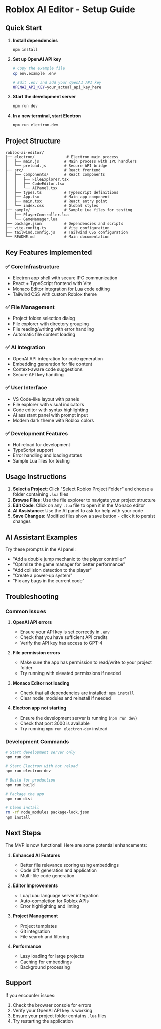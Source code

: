 # Roblox AI Editor - Setup Guide

## Quick Start

1. **Install dependencies**
   ```bash
   npm install
   ```

2. **Set up OpenAI API key**
   ```bash
   # Copy the example file
   cp env.example .env
   
   # Edit .env and add your OpenAI API key
   OPENAI_API_KEY=your_actual_api_key_here
   ```

3. **Start the development server**
   ```bash
   npm run dev
   ```

4. **In a new terminal, start Electron**
   ```bash
   npm run electron-dev
   ```

## Project Structure

```
roblox-ai-editor/
├── electron/              # Electron main process
│   ├── main.js           # Main process with IPC handlers
│   └── preload.js        # Secure API bridge
├── src/                  # React frontend
│   ├── components/       # React components
│   │   ├── FileExplorer.tsx
│   │   ├── CodeEditor.tsx
│   │   └── AIPanel.tsx
│   ├── types.ts          # TypeScript definitions
│   ├── App.tsx           # Main app component
│   ├── main.tsx          # React entry point
│   └── index.css         # Global styles
├── sample/               # Sample Lua files for testing
│   ├── PlayerController.lua
│   └── GameManager.lua
├── package.json          # Dependencies and scripts
├── vite.config.ts        # Vite configuration
├── tailwind.config.js    # Tailwind CSS configuration
└── README.md             # Main documentation
```

## Key Features Implemented

### ✅ Core Infrastructure
- Electron app shell with secure IPC communication
- React + TypeScript frontend with Vite
- Monaco Editor integration for Lua code editing
- Tailwind CSS with custom Roblox theme

### ✅ File Management
- Project folder selection dialog
- File explorer with directory grouping
- File reading/writing with error handling
- Automatic file content loading

### ✅ AI Integration
- OpenAI API integration for code generation
- Embedding generation for file content
- Context-aware code suggestions
- Secure API key handling

### ✅ User Interface
- VS Code-like layout with panels
- File explorer with visual indicators
- Code editor with syntax highlighting
- AI assistant panel with prompt input
- Modern dark theme with Roblox colors

### ✅ Development Features
- Hot reload for development
- TypeScript support
- Error handling and loading states
- Sample Lua files for testing

## Usage Instructions

1. **Select a Project**: Click "Select Roblox Project Folder" and choose a folder containing `.lua` files
2. **Browse Files**: Use the file explorer to navigate your project structure
3. **Edit Code**: Click on any `.lua` file to open it in the Monaco editor
4. **AI Assistance**: Use the AI panel to ask for help with your code
5. **Save Changes**: Modified files show a save button - click it to persist changes

## AI Assistant Examples

Try these prompts in the AI panel:
- "Add a double jump mechanic to the player controller"
- "Optimize the game manager for better performance"
- "Add collision detection to the player"
- "Create a power-up system"
- "Fix any bugs in the current code"

## Troubleshooting

### Common Issues

1. **OpenAI API errors**
   - Ensure your API key is set correctly in `.env`
   - Check that you have sufficient API credits
   - Verify the API key has access to GPT-4

2. **File permission errors**
   - Make sure the app has permission to read/write to your project folder
   - Try running with elevated permissions if needed

3. **Monaco Editor not loading**
   - Check that all dependencies are installed: `npm install`
   - Clear node_modules and reinstall if needed

4. **Electron app not starting**
   - Ensure the development server is running (`npm run dev`)
   - Check that port 3000 is available
   - Try running `npm run electron-dev` instead

### Development Commands

```bash
# Start development server only
npm run dev

# Start Electron with hot reload
npm run electron-dev

# Build for production
npm run build

# Package the app
npm run dist

# Clean install
rm -rf node_modules package-lock.json
npm install
```

## Next Steps

The MVP is now functional! Here are some potential enhancements:

1. **Enhanced AI Features**
   - Better file relevance scoring using embeddings
   - Code diff generation and application
   - Multi-file code generation

2. **Editor Improvements**
   - Lua/Luau language server integration
   - Auto-completion for Roblox APIs
   - Error highlighting and linting

3. **Project Management**
   - Project templates
   - Git integration
   - File search and filtering

4. **Performance**
   - Lazy loading for large projects
   - Caching for embeddings
   - Background processing

## Support

If you encounter issues:
1. Check the browser console for errors
2. Verify your OpenAI API key is working
3. Ensure your project folder contains `.lua` files
4. Try restarting the application 